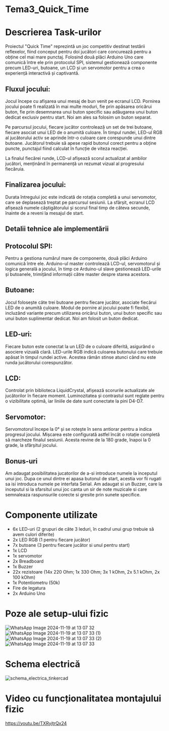 # Tema3_Quick_Time
# Descrierea Task-urilor
Proiectul "Quick Time" reprezintă un joc competitiv destinat testării reflexelor, fiind conceput pentru doi jucători care concurează pentru a obține cel mai mare punctaj. Folosind două plăci Arduino Uno care comunică între ele prin protocolul SPI, sistemul gestionează componente precum LED-uri, butoane, un LCD și un servomotor pentru a crea o experiență interactivă și captivantă.

## Fluxul jocului:
Jocul începe cu afișarea unui mesaj de bun venit pe ecranul LCD. Pornirea jocului poate fi realizată în mai multe moduri, fie prin apăsarea oricărui buton, fie prin desemnarea unui buton specific sau adăugarea unui buton dedicat exclusiv pentru start. Noi am ales sa folosim un buton separat.

Pe parcursul jocului, fiecare jucător controlează un set de trei butoane, fiecare asociat unui LED de o anumită culoare. În timpul rundei, LED-ul RGB al jucătorului activ se aprinde într-o culoare care corespunde unui dintre butoane. Jucătorul trebuie să apese rapid butonul corect pentru a obține puncte, punctajul fiind calculat în funcție de viteza reacției.

La finalul fiecărei runde, LCD-ul afișează scorul actualizat al ambilor jucători, menținând în permanență un rezumat vizual al progresului fiecăruia.

## Finalizarea jocului:
Durata întregului joc este indicată de rotația completă a unui servomotor, care se deplasează treptat pe parcursul sesiunii. La sfârșit, ecranul LCD afișează numele câștigătorului și scorul final timp de câteva secunde, înainte de a reveni la mesajul de start.

## Detalii tehnice ale implementării
## Protocolul SPI:
Pentru a gestiona numărul mare de componente, două plăci Arduino comunică între ele. Arduino-ul master controlează LCD-ul, servomotorul și logica generală a jocului, în timp ce Arduino-ul slave gestionează LED-urile și butoanele, trimițând informații către master despre starea acestora.

## Butoane:
Jocul folosește câte trei butoane pentru fiecare jucător, asociate fiecărui LED de o anumită culoare. Modul de pornire al jocului poate fi flexibil, incluzând variante precum utilizarea oricărui buton, unui buton specific sau unui buton suplimentar dedicat. Noi am folosit un buton dedicat.

## LED-uri:

Fiecare buton este conectat la un LED de o culoare diferită, asigurând o asociere vizuală clară.
LED-urile RGB indică culoarea butonului care trebuie apăsat în timpul rundei active. Acestea rămân stinse atunci când nu este runda jucătorului corespunzător.
## LCD:
Controlat prin biblioteca LiquidCrystal, afișează scorurile actualizate ale jucătorilor în fiecare moment.
Luminozitatea și contrastul sunt reglate pentru o vizibilitate optimă, iar liniile de date sunt conectate la pini D4-D7.
## Servomotor:
Servomotorul începe la 0° și se rotește în sens antiorar pentru a indica progresul jocului. Mișcarea este configurată astfel încât o rotație completă să marcheze finalul sesiunii. Acesta revine de la 180 grade, înapoi la 0 grade, la sfârșitul jocului.
## Bonus-uri
Am adaugat posibilitatea jucatorilor de a-si introduce numele la inceputul unui joc. Dupa ce unul dintre ei apasa butonul de start, acestia vor fii rugati sa isi introduca numele pe interfata Serial. Am adaugat si un Buzzer, care la inceputul si la sfarsitul unui joc canta un sir de note muzicale si care semnaleaza raspunsurile corecte si gresite prin sunete specifice.
# Componente utilizate
- 6x LED-uri (2 grupuri de câte 3 leduri, în cadrul unui grup trebuie să avem culori diferite)
- 2x LED RGB (1 pentru fiecare jucător)
- 7x butoane (3 pentru fiecare jucător si unul pentru start)
- 1x LCD
- 1x servomotor
- 2x Breadboard
- 1x Buzzer
- 22x rezistoare (14x 220 Ohm; 1x 330 Ohm; 3x 1 kOhm, 2x 5.1 kOhm, 2x 100 kOhm)
- 1x Potentiometru (50k)
- Fire de legatura
- 2x Arduino Uno
# Poze ale setup-ului fizic
![WhatsApp Image 2024-11-19 at 13 07 32](https://github.com/user-attachments/assets/feedad33-093a-4caa-991c-6e815f403b7a)
![WhatsApp Image 2024-11-19 at 13 07 33 (1)](https://github.com/user-attachments/assets/56d5ef14-f622-46bd-8705-e9a50f157ae1)
![WhatsApp Image 2024-11-19 at 13 07 33 (2)](https://github.com/user-attachments/assets/b7bdec49-6727-43b4-8941-bbc7d900538b)
![WhatsApp Image 2024-11-19 at 13 07 33](https://github.com/user-attachments/assets/0ae2bb30-4f1a-478d-b6dc-965ab9076a1a)
# Schema electrică 
![schema_electrica_tinkercad](https://github.com/user-attachments/assets/b0d46ae6-ed43-4237-acb4-1de9fe8a8e16)
# Video cu funcționalitatea montajului fizic
https://youtu.be/TXRyjtrQx24
